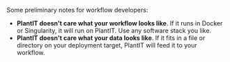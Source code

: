 

Some preliminary notes for workflow developers:

- **PlantIT doesn't care what your workflow looks like**. If it runs in Docker or Singularity, it will run on PlantIT. Use any software stack you like.
- **PlantIT doesn't care what your data looks like**. If it fits in a file or directory on your deployment target, PlantIT will feed it to your workflow.